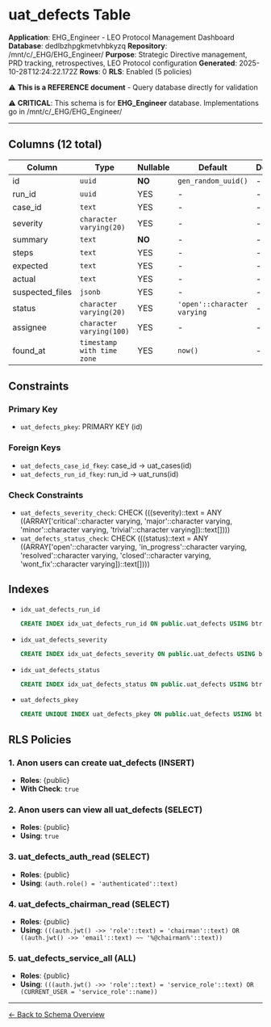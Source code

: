 # uat_defects Table

**Application**: EHG_Engineer - LEO Protocol Management Dashboard
**Database**: dedlbzhpgkmetvhbkyzq
**Repository**: /mnt/c/_EHG/EHG_Engineer/
**Purpose**: Strategic Directive management, PRD tracking, retrospectives, LEO Protocol configuration
**Generated**: 2025-10-28T12:24:22.172Z
**Rows**: 0
**RLS**: Enabled (5 policies)

⚠️ **This is a REFERENCE document** - Query database directly for validation

⚠️ **CRITICAL**: This schema is for **EHG_Engineer** database. Implementations go in /mnt/c/_EHG/EHG_Engineer/

---

## Columns (12 total)

| Column | Type | Nullable | Default | Description |
|--------|------|----------|---------|-------------|
| id | `uuid` | **NO** | `gen_random_uuid()` | - |
| run_id | `uuid` | YES | - | - |
| case_id | `text` | YES | - | - |
| severity | `character varying(20)` | YES | - | - |
| summary | `text` | **NO** | - | - |
| steps | `text` | YES | - | - |
| expected | `text` | YES | - | - |
| actual | `text` | YES | - | - |
| suspected_files | `jsonb` | YES | - | - |
| status | `character varying(20)` | YES | `'open'::character varying` | - |
| assignee | `character varying(100)` | YES | - | - |
| found_at | `timestamp with time zone` | YES | `now()` | - |

## Constraints

### Primary Key
- `uat_defects_pkey`: PRIMARY KEY (id)

### Foreign Keys
- `uat_defects_case_id_fkey`: case_id → uat_cases(id)
- `uat_defects_run_id_fkey`: run_id → uat_runs(id)

### Check Constraints
- `uat_defects_severity_check`: CHECK (((severity)::text = ANY ((ARRAY['critical'::character varying, 'major'::character varying, 'minor'::character varying, 'trivial'::character varying])::text[])))
- `uat_defects_status_check`: CHECK (((status)::text = ANY ((ARRAY['open'::character varying, 'in_progress'::character varying, 'resolved'::character varying, 'closed'::character varying, 'wont_fix'::character varying])::text[])))

## Indexes

- `idx_uat_defects_run_id`
  ```sql
  CREATE INDEX idx_uat_defects_run_id ON public.uat_defects USING btree (run_id)
  ```
- `idx_uat_defects_severity`
  ```sql
  CREATE INDEX idx_uat_defects_severity ON public.uat_defects USING btree (severity)
  ```
- `idx_uat_defects_status`
  ```sql
  CREATE INDEX idx_uat_defects_status ON public.uat_defects USING btree (status)
  ```
- `uat_defects_pkey`
  ```sql
  CREATE UNIQUE INDEX uat_defects_pkey ON public.uat_defects USING btree (id)
  ```

## RLS Policies

### 1. Anon users can create uat_defects (INSERT)

- **Roles**: {public}
- **With Check**: `true`

### 2. Anon users can view all uat_defects (SELECT)

- **Roles**: {public}
- **Using**: `true`

### 3. uat_defects_auth_read (SELECT)

- **Roles**: {public}
- **Using**: `(auth.role() = 'authenticated'::text)`

### 4. uat_defects_chairman_read (SELECT)

- **Roles**: {public}
- **Using**: `(((auth.jwt() ->> 'role'::text) = 'chairman'::text) OR ((auth.jwt() ->> 'email'::text) ~~ '%@chairman%'::text))`

### 5. uat_defects_service_all (ALL)

- **Roles**: {public}
- **Using**: `(((auth.jwt() ->> 'role'::text) = 'service_role'::text) OR (CURRENT_USER = 'service_role'::name))`

---

[← Back to Schema Overview](../database-schema-overview.md)
